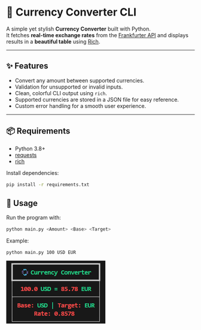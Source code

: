 # 💱 Currency Converter CLI

A simple yet stylish **Currency Converter** built with Python.  
It fetches **real-time exchange rates** from the [Frankfurter API](https://www.frankfurter.app/) and displays results in a **beautiful table** using [Rich](https://github.com/Textualize/rich).  

---

## ✨ Features
- Convert any amount between supported currencies.
- Validation for unsupported or invalid inputs.
- Clean, colorful CLI output using `rich`.
- Supported currencies are stored in a JSON file for easy reference.
- Custom error handling for a smooth user experience.

---

## 📦 Requirements
- Python 3.8+
- [requests](https://pypi.org/project/requests/)
- [rich](https://pypi.org/project/rich/)

Install dependencies:


```bash
pip install -r requirements.txt

```

## 👤 Usage

Run the program with:
```bash
python main.py <Amount> <Base> <Target>
```
Example:
```bash
python main.py 100 USD EUR
```

![output_example](currency_converter_example.png)